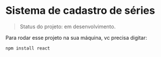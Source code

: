 # Sistema de cadastro de séries

>Status do projeto: em desenvolvimento.

Para rodar esse projeto na sua máquina, vc precisa digitar:
```
npm install react
```
